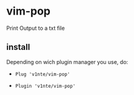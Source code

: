 # vim-pop
Print Output to a txt file

## install

Depending on wich plugin manager you use, do:

* ```Plug 'v1nte/vim-pop' ```


* ```Plugin 'v1nte/vim-pop' ```
